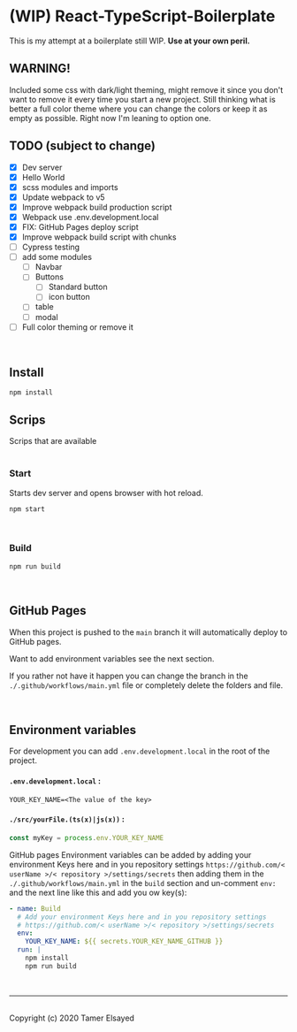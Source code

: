 # (WIP) React-TypeScript-Boilerplate

This is my attempt at a boilerplate still WIP. **Use at your own peril.**

## WARNING!

Included some css with dark/light theming, might remove it since you don't want to remove it every time you start a new project. Still thinking what is better a full color theme where you can change the colors or keep it as empty as possible. Right now I'm leaning to option one.

## TODO (subject to change)

- [x] Dev server
- [x] Hello World
- [x] scss modules and imports
- [x] Update webpack to v5
- [x] Improve webpack build production script
- [x] Webpack use .env.development.local
- [x] FIX: GitHub Pages deploy script
- [x] Improve webpack build script with chunks
- [ ] Cypress testing
- [ ] add some modules
  - [ ] Navbar
  - [ ] Buttons
    - [ ] Standard button
    - [ ] icon button
  - [ ] table
  - [ ] modal
- [ ] Full color theming or remove it

<br>

## Install

```shell
npm install
```

## Scrips

Scrips that are available<br>
<br>

### Start

Starts dev server and opens browser with hot reload.

```shell
npm start
```

<br>

### Build

```shell
npm run build
```

<br>

## GitHub Pages

When this project is pushed to the `main` branch it will automatically deploy to GitHub pages.

Want to add environment variables see the next section.

If you rather not have it happen you can change the branch in the `./.github/workflows/main.yml` file or completely delete the folders and file.

<br>

## Environment variables

For development you can add `.env.development.local` in the root of the project.

#### `.env.development.local` :

```
YOUR_KEY_NAME=<The value of the key>
```

#### `./src/yourFile.(ts(x)|js(x))` :

```javaScript
const myKey = process.env.YOUR_KEY_NAME
```

GitHub pages Environment variables can be added by adding your environment Keys here and in you repository settings `https://github.com/< userName >/< repository >/settings/secrets` then adding them in the `./.github/workflows/main.yml` in the `build` section and un-comment `env:` and the next line like this and add you ow key(s):

```yml
- name: Build
  # Add your environment Keys here and in you repository settings
  # https://github.com/< userName >/< repository >/settings/secrets
  env:
    YOUR_KEY_NAME: ${{ secrets.YOUR_KEY_NAME_GITHUB }}
  run: |
    npm install
    npm run build
```

<br>

---

<br>
Copyright (c) 2020 Tamer Elsayed

